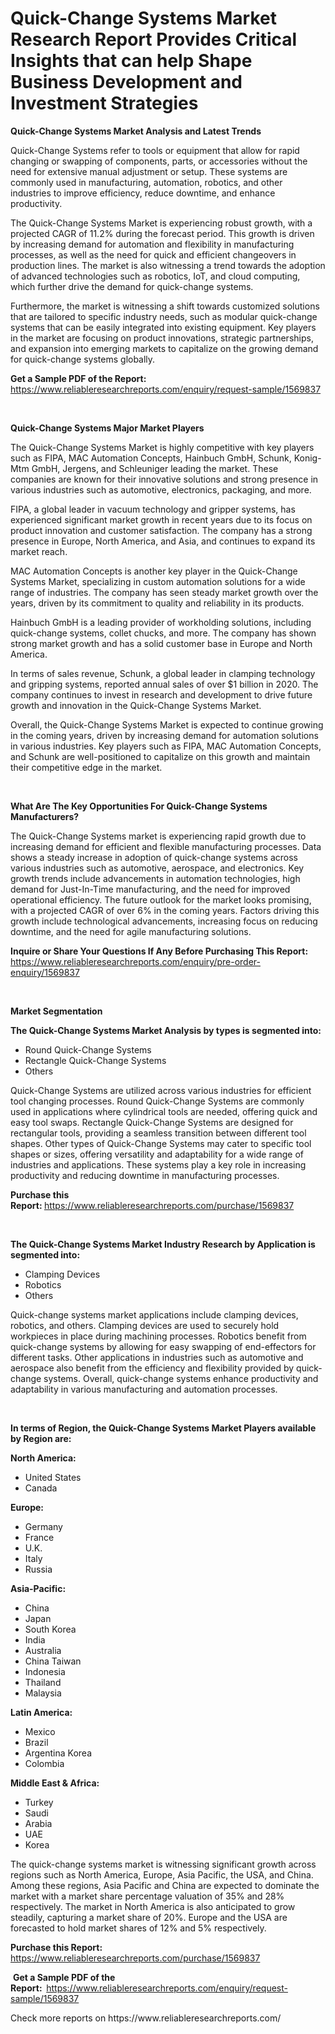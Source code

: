 <p><h1>Quick-Change Systems Market Research Report Provides Critical Insights that can help Shape Business Development and Investment Strategies</h1></p><p><strong>Quick-Change Systems Market Analysis and Latest Trends</strong></p>
<p><p>Quick-Change Systems refer to tools or equipment that allow for rapid changing or swapping of components, parts, or accessories without the need for extensive manual adjustment or setup. These systems are commonly used in manufacturing, automation, robotics, and other industries to improve efficiency, reduce downtime, and enhance productivity.</p><p>The Quick-Change Systems Market is experiencing robust growth, with a projected CAGR of 11.2% during the forecast period. This growth is driven by increasing demand for automation and flexibility in manufacturing processes, as well as the need for quick and efficient changeovers in production lines. The market is also witnessing a trend towards the adoption of advanced technologies such as robotics, IoT, and cloud computing, which further drive the demand for quick-change systems.</p><p>Furthermore, the market is witnessing a shift towards customized solutions that are tailored to specific industry needs, such as modular quick-change systems that can be easily integrated into existing equipment. Key players in the market are focusing on product innovations, strategic partnerships, and expansion into emerging markets to capitalize on the growing demand for quick-change systems globally.</p></p>
<p><strong>Get a Sample PDF of the Report:&nbsp;</strong> <a href="https://www.reliableresearchreports.com/enquiry/request-sample/1569837">https://www.reliableresearchreports.com/enquiry/request-sample/1569837</a></p>
<p>&nbsp;</p>
<p><strong>Quick-Change Systems Major Market Players</strong></p>
<p><p>The Quick-Change Systems Market is highly competitive with key players such as FIPA, MAC Automation Concepts, Hainbuch GmbH, Schunk, Konig-Mtm GmbH, Jergens, and Schleuniger leading the market. These companies are known for their innovative solutions and strong presence in various industries such as automotive, electronics, packaging, and more.</p><p>FIPA, a global leader in vacuum technology and gripper systems, has experienced significant market growth in recent years due to its focus on product innovation and customer satisfaction. The company has a strong presence in Europe, North America, and Asia, and continues to expand its market reach.</p><p>MAC Automation Concepts is another key player in the Quick-Change Systems Market, specializing in custom automation solutions for a wide range of industries. The company has seen steady market growth over the years, driven by its commitment to quality and reliability in its products.</p><p>Hainbuch GmbH is a leading provider of workholding solutions, including quick-change systems, collet chucks, and more. The company has shown strong market growth and has a solid customer base in Europe and North America.</p><p>In terms of sales revenue, Schunk, a global leader in clamping technology and gripping systems, reported annual sales of over $1 billion in 2020. The company continues to invest in research and development to drive future growth and innovation in the Quick-Change Systems Market.</p><p>Overall, the Quick-Change Systems Market is expected to continue growing in the coming years, driven by increasing demand for automation solutions in various industries. Key players such as FIPA, MAC Automation Concepts, and Schunk are well-positioned to capitalize on this growth and maintain their competitive edge in the market.</p></p>
<p>&nbsp;</p>
<p><strong>What Are The Key Opportunities For Quick-Change Systems Manufacturers?</strong></p>
<p><p>The Quick-Change Systems market is experiencing rapid growth due to increasing demand for efficient and flexible manufacturing processes. Data shows a steady increase in adoption of quick-change systems across various industries such as automotive, aerospace, and electronics. Key growth trends include advancements in automation technologies, high demand for Just-In-Time manufacturing, and the need for improved operational efficiency. The future outlook for the market looks promising, with a projected CAGR of over 6% in the coming years. Factors driving this growth include technological advancements, increasing focus on reducing downtime, and the need for agile manufacturing solutions.</p></p>
<p><strong>Inquire or Share Your Questions If Any Before Purchasing This Report:</strong> <a href="https://www.reliableresearchreports.com/enquiry/pre-order-enquiry/1569837">https://www.reliableresearchreports.com/enquiry/pre-order-enquiry/1569837</a></p>
<p>&nbsp;</p>
<p><strong>Market Segmentation</strong></p>
<p><strong>The Quick-Change Systems Market Analysis by types is segmented into:</strong></p>
<p><ul><li>Round Quick-Change Systems</li><li>Rectangle Quick-Change Systems</li><li>Others</li></ul></p>
<p><p>Quick-Change Systems are utilized across various industries for efficient tool changing processes. Round Quick-Change Systems are commonly used in applications where cylindrical tools are needed, offering quick and easy tool swaps. Rectangle Quick-Change Systems are designed for rectangular tools, providing a seamless transition between different tool shapes. Other types of Quick-Change Systems may cater to specific tool shapes or sizes, offering versatility and adaptability for a wide range of industries and applications. These systems play a key role in increasing productivity and reducing downtime in manufacturing processes.</p></p>
<p><strong>Purchase this Report:&nbsp;</strong><a href="https://www.reliableresearchreports.com/purchase/1569837">https://www.reliableresearchreports.com/purchase/1569837</a></p>
<p>&nbsp;</p>
<p><strong>The Quick-Change Systems Market Industry Research by Application is segmented into:</strong></p>
<p><ul><li>Clamping Devices</li><li>Robotics</li><li>Others</li></ul></p>
<p><p>Quick-change systems market applications include clamping devices, robotics, and others. Clamping devices are used to securely hold workpieces in place during machining processes. Robotics benefit from quick-change systems by allowing for easy swapping of end-effectors for different tasks. Other applications in industries such as automotive and aerospace also benefit from the efficiency and flexibility provided by quick-change systems. Overall, quick-change systems enhance productivity and adaptability in various manufacturing and automation processes.</p></p>
<p>&nbsp;</p>
<p><strong>In terms of Region, the Quick-Change Systems Market Players available by Region are:</strong></p>
<p>
    <p> <strong> North America: </strong>
        <ul>
            <li>United States</li>
            <li>Canada</li>
        </ul>
        </p> 
    <p> <strong> Europe: </strong>
        <ul>
            <li>Germany</li>
            <li>France</li>
            <li>U.K.</li>
            <li>Italy</li>
            <li>Russia</li>
        </ul>
        </p> 
    <p> <strong> Asia-Pacific: </strong>
        <ul>
            <li>China</li>
            <li>Japan</li>
            <li>South Korea</li>
            <li>India</li>
            <li>Australia</li>
            <li>China Taiwan</li>
            <li>Indonesia</li>
            <li>Thailand</li>
            <li>Malaysia</li>
        </ul>
        </p> 
    <p> <strong> Latin America: </strong>
        <ul>
            <li>Mexico</li>
            <li>Brazil</li>
            <li>Argentina Korea</li>
            <li>Colombia</li>
        </ul>
        </p> 
    <p> <strong> Middle East & Africa: </strong>
        <ul>
            <li>Turkey</li>
            <li>Saudi</li>
            <li>Arabia</li>
            <li>UAE</li>
            <li>Korea</li>
        </ul>
    </p>
    </p>
<p><p>The quick-change systems market is witnessing significant growth across regions such as North America, Europe, Asia Pacific, the USA, and China. Among these regions, Asia Pacific and China are expected to dominate the market with a market share percentage valuation of 35% and 28% respectively. The market in North America is also anticipated to grow steadily, capturing a market share of 20%. Europe and the USA are forecasted to hold market shares of 12% and 5% respectively.</p></p>
<p><strong>Purchase this Report: </strong><a href="https://www.reliableresearchreports.com/purchase/1569837">https://www.reliableresearchreports.com/purchase/1569837</a></p>
<p>&nbsp;<strong>Get a Sample PDF of the Report:&nbsp;&nbsp;</strong><a href="https://www.reliableresearchreports.com/enquiry/request-sample/1569837">https://www.reliableresearchreports.com/enquiry/request-sample/1569837</a></p>
<p><strong></strong></p>
<p>Check more reports on https://www.reliableresearchreports.com/</p>